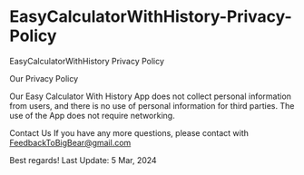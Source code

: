 # EasyCalculatorWithHistory-Privacy-Policy

EasyCalculatorWithHistory Privacy Policy

Our Privacy Policy

Our Easy Calculator With History App does not collect personal information from users, and there is no use of personal information for third parties. The use of the App does not require networking. 

Contact Us
If you have any more questions, please contact with FeedbackToBigBear@gmail.com

Best regards!
Last Update: 5 Mar, 2024
